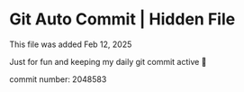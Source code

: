 # Git Auto Commit | Hidden File

This file was added Feb 12, 2025

Just for fun and keeping my daily git commit active 🤪

commit number: 2048583

